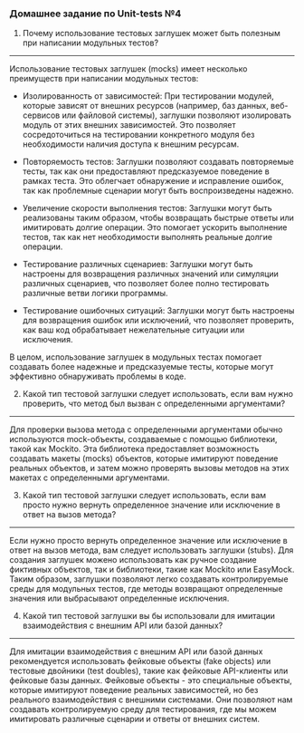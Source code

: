 ### Домашнее задание по Unit-tests №4

1) Почему использование тестовых заглушек может быть полезным при написании модульных тестов?
---
Использование тестовых заглушек (mocks) имеет несколько преимуществ при написании модульных тестов:

- Изолированность от зависимостей: При тестировании модулей, которые зависят от внешних ресурсов (например, баз данных, 
веб-сервисов или файловой системы), заглушки позволяют изолировать модуль от этих внешних зависимостей. Это позволяет 
сосредоточиться на тестировании конкретного модуля без необходимости наличия доступа к внешним ресурсам.

- Повторяемость тестов: Заглушки позволяют создавать повторяемые тесты, так как они предоставляют предсказуемое 
поведение в рамках теста. Это облегчает обнаружение и исправление ошибок, так как проблемные сценарии могут быть 
воспроизведены надежно.

- Увеличение скорости выполнения тестов: Заглушки могут быть реализованы таким образом, чтобы возвращать быстрые ответы 
или имитировать долгие операции. Это помогает ускорить выполнение тестов, так как нет необходимости выполнять реальные 
долгие операции.

- Тестирование различных сценариев: Заглушки могут быть настроены для возвращения различных значений или симуляции 
различных сценариев, что позволяет более полно тестировать различные ветви логики программы.

- Тестирование ошибочных ситуаций: Заглушки могут быть настроены для возвращения ошибок или исключений, что позволяет 
проверить, как ваш код обрабатывает нежелательные ситуации или исключения.

В целом, использование заглушек в модульных тестах помогает создавать более надежные и предсказуемые тесты, которые 
могут эффективно обнаруживать проблемы в коде.

2) Какой тип тестовой заглушки следует использовать, если вам нужно проверить, что метод был вызван с определенными 
аргументами?
---
Для проверки вызова метода с определенными аргументами обычно используются mock-объекты, создаваемые с помощью 
библиотеки, такой как Mockito. Эта библиотека предоставляет возможность создавать макеты (mocks) объектов, 
которые имитируют поведение реальных объектов, и затем можно проверять вызовы методов на этих макетах с определенными 
аргументами.

3) Какой тип тестовой заглушки следует использовать, если вам просто нужно вернуть определенное значение или исключение 
в ответ на вызов метода?
---
Если нужно просто вернуть определенное значение или исключение в ответ на вызов метода, вам следует использовать 
заглушки (stubs). Для создания заглушек можено использовать как ручное создание фиктивных объектов, так и библиотеки, 
такие как Mockito или EasyMock. Таким образом, заглушки позволяют легко создавать контролируемые среды для модульных 
тестов, где методы возвращают определенные значения или выбрасывают определенные исключения.

4) Какой тип тестовой заглушки вы бы использовали для имитации  взаимодействия с внешним API или базой данных?
---
Для имитации взаимодействия с внешним API или базой данных рекомендуется использовать фейковые объекты (fake objects) 
или тестовые двойники (test doubles), такие как фейковые API-клиенты или фейковые базы данных. Фейковые объекты - это 
специальные объекты, которые имитируют поведение реальных зависимостей, но без реального взаимодействия с внешними 
системами. Они позволяют нам создавать контролируемую среду для тестирования, где мы можем имитировать различные 
сценарии и ответы от внешних систем.